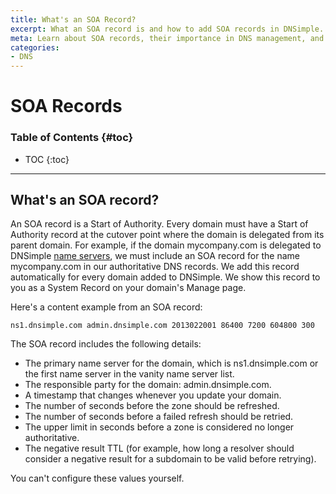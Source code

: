 ```yaml
---
title: What's an SOA Record?
excerpt: What an SOA record is and how to add SOA records in DNSimple.
meta: Learn about SOA records, their importance in DNS management, and how to easily add and configure them in DNSimple for optimal domain performance.
categories:
- DNS
---
```


# SOA Records

### Table of Contents {#toc}

* TOC
{:toc}

---

## What's an SOA record?

An SOA record is a Start of Authority. Every domain must have a Start of Authority record at the cutover point where the domain is delegated from its parent domain. For example, if the domain mycompany.com is delegated to DNSimple [name servers](/articles/dnsimple-nameservers/), we must include an SOA record for the name mycompany.com in our authoritative DNS records. We add this record automatically for every domain added to DNSimple. We show this record to you as a System Record on your domain's Manage page.

Here's a content example from an SOA record:

    ns1.dnsimple.com admin.dnsimple.com 2013022001 86400 7200 604800 300

The SOA record includes the following details:

- The primary name server for the domain, which is ns1.dnsimple.com or the first name server in the vanity name server list.
- The responsible party for the domain: admin.dnsimple.com.
- A timestamp that changes whenever you update your domain.
- The number of seconds before the zone should be refreshed.
- The number of seconds before a failed refresh should be retried.
- The upper limit in seconds before a zone is considered no longer authoritative.
- The negative result TTL (for example, how long a resolver should consider a negative result for a subdomain to be valid before retrying).

You can't configure these values yourself.
